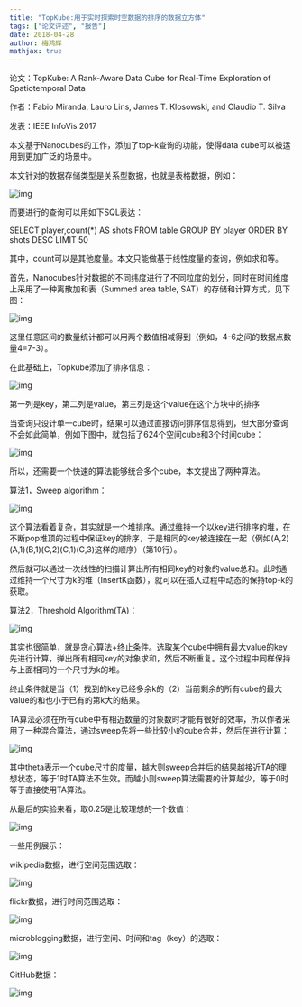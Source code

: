```yaml
---
title: "TopKube:用于实时探索时空数据的排序的数据立方体"
tags: ["论文评述", "报告"]
date: 2018-04-28
author: 梅鸿辉
mathjax: true
---
```


论文：TopKube: A Rank-Aware Data Cube for Real-Time Exploration of Spatiotemporal Data

作者：Fabio Miranda, Lauro Lins, James T. Klosowski, and Claudio T. Silva

发表：IEEE InfoVis 2017

本文基于Nanocubes的工作，添加了top-k查询的功能，使得data cube可以被运用到更加广泛的场景中。

本文针对的数据存储类型是关系型数据，也就是表格数据，例如：

![img](http://www.cad.zju.edu.cn/home/vagblog/wp-content/uploads/2018/04/%E5%9B%BE%E7%89%871.png)

而要进行的查询可以用如下SQL表达：

SELECT player,count(*) AS shots FROM table
GROUP BY player
ORDER BY shots DESC LIMIT 50

其中，count可以是其他度量。本文只能做基于线性度量的查询，例如求和等。

首先，Nanocubes针对数据的不同纬度进行了不同粒度的划分，同时在时间维度上采用了一种离散加和表（Summed area table, SAT）的存储和计算方式，见下图：

![img](http://www.cad.zju.edu.cn/home/vagblog/wp-content/uploads/2018/04/%E5%9B%BE%E7%89%872.png)

这里任意区间的数量统计都可以用两个数值相减得到（例如，4-6之间的数据点数量4=7-3）。

在此基础上，Topkube添加了排序信息：

![img](http://www.cad.zju.edu.cn/home/vagblog/wp-content/uploads/2018/04/%E5%9B%BE%E7%89%873.png)

第一列是key，第二列是value，第三列是这个value在这个方块中的排序

当查询只设计单一cube时，结果可以通过直接访问排序信息得到，但大部分查询不会如此简单，例如下图中，就包括了624个空间cube和3个时间cube：

![img](http://www.cad.zju.edu.cn/home/vagblog/wp-content/uploads/2018/04/%E5%9B%BE%E7%89%874.png)

所以，还需要一个快速的算法能够统合多个cube，本文提出了两种算法。

算法1，Sweep algorithm：

![img](http://www.cad.zju.edu.cn/home/vagblog/wp-content/uploads/2018/04/%E5%9B%BE%E7%89%875.png)

这个算法看着复杂，其实就是一个堆排序。通过维持一个以key进行排序的堆，在不断pop堆顶的过程中保证key的排序，于是相同的key被连接在一起（例如(A,2)(A,1)(B,1)(C,2)(C,1)(C,3)这样的顺序）（第10行）。

然后就可以通过一次线性的扫描计算出所有相同key的对象的value总和。此时通过维持一个尺寸为k的堆（InsertK函数），就可以在插入过程中动态的保持top-k的获取。

算法2，Threshold Algorithm(TA)：

![img](http://www.cad.zju.edu.cn/home/vagblog/wp-content/uploads/2018/04/%E5%9B%BE%E7%89%876.png)

其实也很简单，就是贪心算法+终止条件。选取某个cube中拥有最大value的key先进行计算，弹出所有相同key的对象求和，然后不断重复。这个过程中同样保持与上面相同的一个尺寸为k的堆。

终止条件就是当（1）找到的key已经多余k的（2）当前剩余的所有cube的最大value的和也小于已有的第k大的结果。

TA算法必须在所有cube中有相近数量的对象数时才能有很好的效率，所以作者采用了一种混合算法，通过sweep先将一些比较小的cube合并，然后在进行计算：

![img](http://www.cad.zju.edu.cn/home/vagblog/wp-content/uploads/2018/04/%E5%9B%BE%E7%89%877.png)

其中theta表示一个cube尺寸的度量，越大则sweep合并后的结果越接近TA的理想状态，等于1时TA算法不生效。而越小则sweep算法需要的计算越少，等于0时等于直接使用TA算法。

从最后的实验来看，取0.25是比较理想的一个数值：

![img](http://www.cad.zju.edu.cn/home/vagblog/wp-content/uploads/2018/04/%E5%9B%BE%E7%89%878.png)

一些用例展示：

wikipedia数据，进行空间范围选取：

![img](http://www.cad.zju.edu.cn/home/vagblog/wp-content/uploads/2018/04/%E5%9B%BE%E7%89%879.png)

flickr数据，进行时间范围选取：

![img](http://www.cad.zju.edu.cn/home/vagblog/wp-content/uploads/2018/04/%E5%9B%BE%E7%89%8710.png)

microblogging数据，进行空间、时间和tag（key）的选取：

![img](http://www.cad.zju.edu.cn/home/vagblog/wp-content/uploads/2018/04/%E5%9B%BE%E7%89%8711.png)


GitHub数据：

![img](http://www.cad.zju.edu.cn/home/vagblog/wp-content/uploads/2018/04/%E5%9B%BE%E7%89%8712.png)